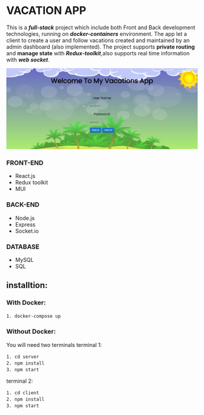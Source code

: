 # VACATION APP 

This is a ***full-stack*** project which include both Front and Back development technologies, running on ***docker-containers*** environment.
The app let a client to create a user and follow vacations created and maintained  by an admin dashboard (also implemented).
The project supports __private routing__ and __manage state__ with ***Redux-toolkit***,also supports real time information with ***web socket***.


<img src="https://github.com/eilonALT/VacationsApp/blob/master/readme.png">

### FRONT-END
- React.js
- Redux toolkit
- MUI

### BACK-END
- Node.js
- Express
- Socket.io

### DATABASE
- MySQL
- SQL

## installtion:

### With Docker:

```sh
1. docker-compose up
```
### Without Docker:

You will need two terminals
terminal 1:
```sh
1. cd server
2. npm install
3. npm start
```

terminal 2:
```sh
1. cd client
2. npm install
3. npm start
```